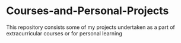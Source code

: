 # Courses-and-Personal-Projects

This repository consists some of my projects undertaken as a part of extracurricular courses or for personal learning
